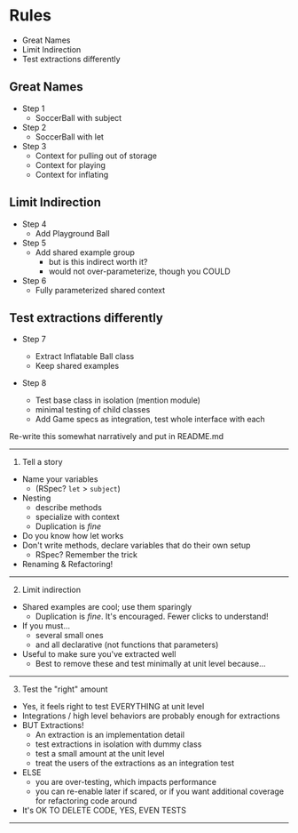 # Rules

- Great Names
- Limit Indirection
- Test extractions differently


## Great Names

- Step 1
  - SoccerBall with subject
- Step 2
  - SoccerBall with let
- Step 3 
  - Context for pulling out of storage
  - Context for playing
  - Context for inflating    

## Limit Indirection 

- Step 4
  - Add Playground Ball
- Step 5
  - Add shared example group
    - but is this indirect worth it?
    - would not over-parameterize, though you COULD
- Step 6
  - Fully parameterized shared context
  
## Test extractions differently

- Step 7
  - Extract Inflatable Ball class
  - Keep shared examples
    
- Step 8
  - Test base class in isolation (mention module)
  - minimal testing of child classes
  - Add Game specs as integration, test whole interface with each    

Re-write this somewhat narratively and put in README.md

---

1. Tell a story

- Name your variables
    - (RSpec? `let` > `subject`)
- Nesting
    - describe methods
    - specialize with context
    - Duplication is _fine_
- Do you know how let works
- Don't write methods, declare variables that do their own setup
    - RSpec? Remember the trick
- Renaming & Refactoring!

---

2. Limit indirection

- Shared examples are cool; use them sparingly
    - Duplication is _fine_. It's encouraged. Fewer clicks to understand!
- If you must...
    - several small ones
    - and all declarative (not functions that parameters)
- Useful to make sure you've extracted well
    - Best to remove these and test minimally at unit level because...

---

3. Test the "right" amount

- Yes, it feels right to test EVERYTHING at unit level
- Integrations / high level behaviors are probably enough for extractions
- BUT Extractions!
    - An extraction is an implementation detail
    - test extractions in isolation with dummy class
    - test a small amount at the unit level
    - treat the users of the extractions as an integration test
- ELSE
    - you are over-testing, which impacts performance
    - you can re-enable later if scared, or if you want additional coverage for refactoring code around
- It's OK TO DELETE CODE, YES, EVEN TESTS

---
